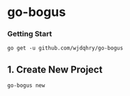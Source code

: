 # go-bogus

### Getting Start
```
go get -u github.com/wjdqhry/go-bogus
```

## 1. Create New Project

``` cmd
go-bogus new
```

